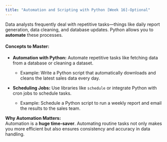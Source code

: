 ```yaml
---
title: "Automation and Scripting with Python [Week 16]-Optional"
---
```


Data analysts frequently deal with repetitive tasks—things like daily report generation, data cleaning, and database updates. Python allows you to **automate** these processes.

#### Concepts to Master:
- **Automation with Python:** Automate repetitive tasks like fetching data from a database or cleaning a dataset.
  - Example: Write a Python script that automatically downloads and cleans the latest sales data every day.

- **Scheduling Jobs:** Use libraries like `schedule` or integrate Python with cron jobs to schedule tasks.
  - Example: Schedule a Python script to run a weekly report and email the results to the sales team.

**Why Automation Matters:**  
Automation is a **huge time-saver**. Automating routine tasks not only makes you more efficient but also ensures consistency and accuracy in data handling.